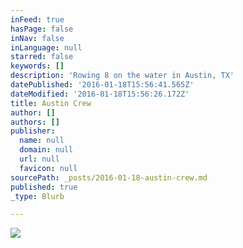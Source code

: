 ```yaml
---
inFeed: true
hasPage: false
inNav: false
inLanguage: null
starred: false
keywords: []
description: 'Rowing 8 on the water in Austin, TX'
datePublished: '2016-01-18T15:56:41.565Z'
dateModified: '2016-01-18T15:56:26.172Z'
title: Austin Crew
author: []
authors: []
publisher:
  name: null
  domain: null
  url: null
  favicon: null
sourcePath: _posts/2016-01-18-austin-crew.md
published: true
_type: Blurb

---
```

![](https://the-grid-user-content.s3-us-west-2.amazonaws.com/ad4b4fd2-b7a9-473f-8fdf-1bec0dfc566a.jpg)